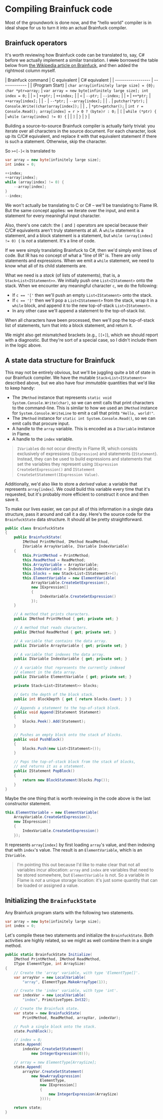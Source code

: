 # Compiling Brainfuck code

Most of the groundwork is done now, and the "hello world" compiler is in ideal shape for us to turn it into an actual Brainfuck compiler.

## Brainfuck operators

It's worth reviewing how Brainfuck code can be translated to, say, C# before we actually implement a similar translation. I ~~stole~~ borrowed the table below from [the Wikipedia article on Brainfuck](https://en.wikipedia.org/wiki/Brainfuck), and then added the rightmost column myself.

| Brainfuck command | C equivalent | C# equivalent |
| ------------------ | ------------- |
| (Program Start) | `char array[infinitely large size] = {0}; char *ptr=array;` | `var array = new byte[infinitely large size]; int index = 0;` |
| `>` | `++ptr;` | `++index;` |
| `<` | `--ptr;` | `--index;` |
| `+` | `++*ptr;` | `++array[index];` |
| `-` | `--*ptr;` | `--array[index];` |
| `.` | `putchar(*ptr);` | `Console.Write((char)array[index]);` |
| `,` | `*ptr=getchar();` | `int r = Console.Read(); array[index] = r > 0 ? (byte)r : 0;`
| `[` | `while (*ptr) {` | `while (array[index] != 0) {` |
| `]` | `}` | `}` |

Building a source-to-source Brainfuck compiler is actually fairly trivial: you iterate over all characters in the source document. For each character, look up its C/C# equivalent, and replace it with that equivalent statement if there is such a statement. Otherwise, skip the character.

So `>+[-]<` is translated to

```cs
var array = new byte[infinitely large size];
int index = 0;

++index;
++array[index];
while (array[index] != 0) {
    --array[index];
}
--index;
```

We won't actually be translating to C or C# &ndash; we'll be translating to Flame IR. But the same concept applies: we iterate over the input, and emit a statement for every meaningful input character.

Also, there's one catch: the `[` and `]` operators are special because their C/C# equivalents aren't truly statements at all. A `while` statement is a statement, and a block statement is a statement, but `while (array[index] != 0) {` is _not_ a statement. It's a line of code.

If we were simply translating Brainfuck to C#, then we'd simply emit lines of code. But IR has no concept of what a "line of IR" is. There are only statements and expressions. When we emit a `while` statement, we need to know what all of its child statements are.

What we need is a _stack_ (of lists of statements), that is, a `Stack<List<IStatement>>`. We initially push one `List<IStatement>` onto the stack. When we encounter any meaningful character `c`, we do the following:
  * If `c == '['` then we'll push an empty `List<IStatement>` onto the stack.
  * If `c == ']'` then we'll pop a `List<IStatement>` from the stack, wrap it in a `while` block, and append it to the new top-of-stack `List<IStatement>`.
  * In any other case we'll append a statement to the top-of-stack list.

When all characters have been processed, then we'll pop the top-of-stack list of statements, turn that into a block statement, and return it.

We might also get mismatched brackets (e.g., `[[+]`), which we should report with a diagnostic. But they're sort of a special case, so I didn't include them in the logic above.

## A state data structure for Brainfuck

This may not be entirely obvious, but we'll be juggling quite a bit of state in our Brainfuck compiler. We have the mutable `Stack<List<IStatement>>` described above, but we also have four _immutable_ quantities that we'd like to keep handy:

  * The `IMethod` instance that represents `static void System.Console.Write(char)`, so we can emit calls that print characters to the command-line. This is similar to how we used an `IMethod` instance for `System.Console.WriteLine` to emit a call that prints `"Hello, world!"`.
  * The `IMethod` instance for `static int System.Console.Read()`, so we can emit calls that procure input.
  * A handle to the `array` variable. This is encoded as a `IVariable` instance in Flame.
  * A handle to the `index` variable.

> `IVariable`s do not occur directly in Flame IR, which consists exclusively of expressions (`IExpression`) and statements (`IStatement`). Instead, they can be used to build expressions and statements that set the variables they represent using `IExpression CreateGetExpression()` and `IStatement CreateSetStatement(IExpression Value)`.

Additionally, we'd also like to store a _derived_ value: a variable that represents `array[index]`. We could build this variable every time that it's requested, but it's probably more efficient to construct it once and then save it.

To make our lives easier, we can put all of this information in a single data structure, pass it around and call it a day. Here's the source code for the `BrainfuckState` data structure. It should all be pretty straightforward.

```cs
public class BrainfuckState
{
    public BrainfuckState(
        IMethod PrintMethod, IMethod ReadMethod,
        IVariable ArrayVariable, IVariable IndexVariable)
    {
        this.PrintMethod = PrintMethod;
        this.ReadMethod = ReadMethod;
        this.ArrayVariable = ArrayVariable;
        this.IndexVariable = IndexVariable;
        this.blocks = new Stack<List<IStatement>>();
        this.ElementVariable = new ElementVariable(
            ArrayVariable.CreateGetExpression(),
            new IExpression[]
            {
                IndexVariable.CreateGetExpression()
            });
    }

    // A method that prints characters.
    public IMethod PrintMethod { get; private set; }

    // A method that reads characters.
    public IMethod ReadMethod { get; private set; }

    // A variable that contains the data array.
    public IVariable ArrayVariable { get; private set; }

    // A variable that indexes the data array.
    public IVariable IndexVariable { get; private set; }

    // A variable that represents the currently indexed
    // element in the data array.
    public IVariable ElementVariable { get; private set; }

    private Stack<List<IStatement>> blocks;

    // Gets the depth of the block stack.
    public int BlockDepth { get { return blocks.Count; } }

    // Appends a statement to the top-of-stack block.
    public void Append(IStatement Statement)
    {
        blocks.Peek().Add(Statement);
    }

    // Pushes an empty block onto the stack of blocks.
    public void PushBlock()
    {
        blocks.Push(new List<IStatement>());
    }

    // Pops the top-of-stack block from the stack of blocks,
    // and returns it as a statement.
    public IStatement PopBlock()
    {
        return new BlockStatement(blocks.Pop());
    }
}
```

Maybe the one thing that is worth reviewing in the code above is the last constructor statement.

```cs
this.ElementVariable = new ElementVariable(
    ArrayVariable.CreateGetExpression(),
    new IExpression[]
    {
        IndexVariable.CreateGetExpression()
    });
```

It represents `array[index]` by first loading `array`'s value, and then indexing that with `index`'s value. The result is an `ElementVariable`, which is an `IVariable`.

> I'm pointing this out because I'd like to make clear that not all variables incur allocation: `array` and `index` are variables that need to be stored somewhere, but `ElementVariable` is not. So a variable in Flame is _not_ a unique storage location: it's just some quantity that can be loaded or assigned a value.

## Initializing the `BrainfuckState`

Any Brainfuck program starts with the following two statements.

```cs
var array = new byte[infinitely large size];
int index = 0;
```

Let's compile these two statements and initialize the `BrainfuckState`. Both activities are highly related, so we might as well combine them in a single method.

```cs
public static BrainfuckState Initialize(
    IMethod PrintMethod, IMethod ReadMethod,
    IType ElementType, int ArraySize)
{
    // Create the 'array' variable, with type 'ElementType[]'.
    var arrayVar = new LocalVariable(
        "array", ElementType.MakeArrayType(1));

    // Create the 'index' variable, with type 'int'.
    var indexVar = new LocalVariable(
        "index", PrimitiveTypes.Int32);

    // Create the Brainfuck state.
    var state = new BrainfuckState(
        PrintMethod, ReadMethod, arrayVar, indexVar);

    // Push a single block onto the stack.
    state.PushBlock();

    // index = 0;
    state.Append(
        indexVar.CreateSetStatement(
            new IntegerExpression(0)));

    // array = new ElementType[ArraySize];
    state.Append(
        arrayVar.CreateSetStatement(
            new NewArrayExpression(
                ElementType,
                new IExpression[]
                {
                    new IntegerExpression(ArraySize)
                })));

    return state;
}
```
